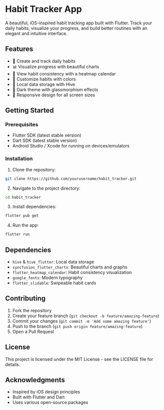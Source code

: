 # Habit Tracker App

A beautiful, iOS-inspired habit tracking app built with Flutter. Track your daily habits, visualize your progress, and build better routines with an elegant and intuitive interface.

## Features

- 🎯 Create and track daily habits
- 📊 Visualize progress with beautiful charts
- 📅 View habit consistency with a heatmap calendar
- 🎨 Customize habits with colors
- 💾 Local data storage with Hive
- 🌙 Dark theme with glassmorphism effects
- 📱 Responsive design for all screen sizes

## Getting Started

### Prerequisites

- Flutter SDK (latest stable version)
- Dart SDK (latest stable version)
- Android Studio / Xcode for running on devices/emulators

### Installation

1. Clone the repository:
```bash
git clone https://github.com/yourusername/habit_tracker.git
```

2. Navigate to the project directory:
```bash
cd habit_tracker
```

3. Install dependencies:
```bash
flutter pub get
```

4. Run the app:
```bash
flutter run
```

## Dependencies

- `hive` & `hive_flutter`: Local data storage
- `syncfusion_flutter_charts`: Beautiful charts and graphs
- `flutter_heatmap_calendar`: Habit consistency visualization
- `google_fonts`: Modern typography
- `flutter_slidable`: Swipeable habit cards

## Contributing

1. Fork the repository
2. Create your feature branch (`git checkout -b feature/amazing-feature`)
3. Commit your changes (`git commit -m 'Add some amazing feature'`)
4. Push to the branch (`git push origin feature/amazing-feature`)
5. Open a Pull Request

## License

This project is licensed under the MIT License - see the LICENSE file for details.

## Acknowledgments

- Inspired by iOS design principles
- Built with Flutter and Dart
- Uses various open-source packages 